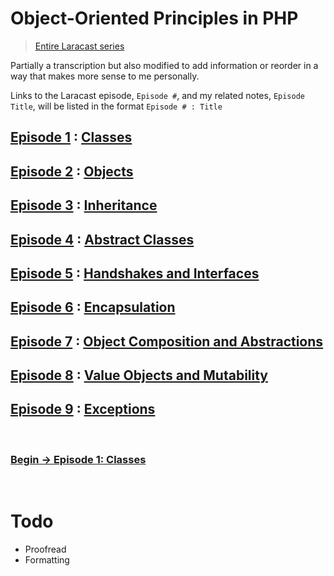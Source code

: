 # Object-Oriented Principles in PHP

> [Entire Laracast series](https://laracasts.com/series/object-oriented-principles-in-php)

Partially a transcription but also modified to add information or reorder in a way that makes more sense to me personally. 

Links to the Laracast episode, `Episode #`, and my related notes, `Episode Title`, will be listed in the format `Episode # : Title`

## [Episode 1](https://laracasts.com/series/object-oriented-principles-in-php/episodes/1) : [Classes](classes.md)

## [Episode 2](https://laracasts.com/series/object-oriented-principles-in-php/episodes/2) : [Objects](objects.md)

## [Episode 3](https://laracasts.com/series/object-oriented-principles-in-php/episodes/3) : [Inheritance](inheritance.md)

## [Episode 4](https://laracasts.com/series/object-oriented-principles-in-php/episodes/4) : [Abstract Classes](abstract.md)

## [Episode 5](https://laracasts.com/series/object-oriented-principles-in-php/episodes/5) : [Handshakes and Interfaces](interface.md)

## [Episode 6](https://laracasts.com/series/object-oriented-principles-in-php/episodes/6) : [Encapsulation](encapsulation.md)

## [Episode 7](https://laracasts.com/series/object-oriented-principles-in-php/episodes/7) : [Object Composition and Abstractions](composition.md)

## [Episode 8](https://laracasts.com/series/object-oriented-principles-in-php/episodes/8) : [Value Objects and Mutability](valueobjects.md)

## [Episode 9](https://laracasts.com/series/object-oriented-principles-in-php/episodes/9) : [Exceptions](exceptions.md)

<BR>

### [Begin -> Episode 1: Classes](classes.md)

<BR>

# Todo

- Proofread
- Formatting
